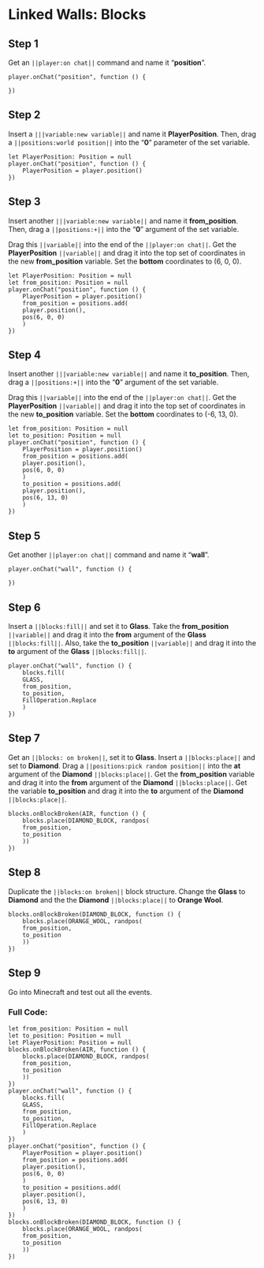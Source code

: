 # Linked Walls: Blocks

## Step 1
Get an ``||player:on chat||`` command and name it “**position**”.

```blocks
player.onChat("position", function () { 
     
}) 
```

## Step 2
Insert a ``|||variable:new variable||`` and name it **PlayerPosition**. Then, drag a ``||positions:world position||`` into the “**0**” parameter of the set variable.

```blocks
let PlayerPosition: Position = null 
player.onChat("position", function () { 
    PlayerPosition = player.position() 
}) 
```

## Step 3
Insert another ``|||variable:new variable||`` and name it **from_position**. Then, drag a ``||positions:+||`` into the “**0**” argument of the set variable. 

Drag this ``||variable||`` into the end of the ``||player:on chat||``. Get the **PlayerPosition** ``||variable||`` and drag it into the top set of coordinates in the new **from_position** variable. Set the **bottom** coordinates to (6, 0, 0).

```blocks
let PlayerPosition: Position = null 
let from_position: Position = null 
player.onChat("position", function () { 
    PlayerPosition = player.position() 
    from_position = positions.add( 
    player.position(), 
    pos(6, 0, 0) 
    ) 
}) 
```

## Step 4
Insert another ``|||variable:new variable||`` and name it **to_position**. Then, drag a ``||positions:+||`` into the “**0**” argument of the set variable.

Drag this ``||variable||`` into the end of the ``||player:on chat||``. Get the **PlayerPosition** ``||variable||`` and drag it into the top set of coordinates in the new **to_position** variable. Set the **bottom** coordinates to (-6, 13, 0).

```blocks
let from_position: Position = null 
let to_position: Position = null 
player.onChat("position", function () { 
    PlayerPosition = player.position() 
    from_position = positions.add( 
    player.position(), 
    pos(6, 0, 0) 
    ) 
    to_position = positions.add( 
    player.position(), 
    pos(6, 13, 0) 
    ) 
}) 
```

## Step 5
Get another ``||player:on chat||`` command and name it “**wall**”.

```blocks
player.onChat("wall", function () { 
 
}) 
```

## Step 6
Insert a ``||blocks:fill||`` and set it to **Glass**. Take the  **from_position** ``||variable||`` and drag it into the **from** argument of the **Glass** ``||blocks:fill||``. Also, take the  **to_position** ``||variable||`` and drag it into the **to** argument of the **Glass** ``||blocks:fill||``. 

```blocks
player.onChat("wall", function () { 
    blocks.fill( 
    GLASS, 
    from_position, 
    to_position, 
    FillOperation.Replace 
    ) 
}) 
```

## Step 7
Get an ``||blocks: on broken||``, set it to **Glass**. Insert a ``||blocks:place||`` and set to **Diamond**. Drag a ``||positions:pick random position||`` into the **at** argument of the **Diamond** ``||blocks:place||``. Get the **from_position** variable and drag it into the **from** argument of the **Diamond** ``||blocks:place||``. Get the variable **to_position** and drag it into the **to** argument of the **Diamond** ``||blocks:place||``.

```blocks
blocks.onBlockBroken(AIR, function () { 
    blocks.place(DIAMOND_BLOCK, randpos( 
    from_position, 
    to_position 
    )) 
}) 
```

## Step 8
Duplicate the ``||blocks:on broken||`` block structure. Change the **Glass** to **Diamond** and the the **Diamond** ``||blocks:place||`` to **Orange Wool**.

```blocks
blocks.onBlockBroken(DIAMOND_BLOCK, function () { 
    blocks.place(ORANGE_WOOL, randpos( 
    from_position, 
    to_position 
    )) 
}) 
```

## Step 9
Go into Minecraft and test out all the events.

### Full Code: 

```blocks
let from_position: Position = null 
let to_position: Position = null 
let PlayerPosition: Position = null 
blocks.onBlockBroken(AIR, function () { 
    blocks.place(DIAMOND_BLOCK, randpos( 
    from_position, 
    to_position 
    )) 
}) 
player.onChat("wall", function () { 
    blocks.fill( 
    GLASS, 
    from_position, 
    to_position, 
    FillOperation.Replace 
    ) 
}) 
player.onChat("position", function () { 
    PlayerPosition = player.position() 
    from_position = positions.add( 
    player.position(), 
    pos(6, 0, 0) 
    ) 
    to_position = positions.add( 
    player.position(), 
    pos(6, 13, 0) 
    ) 
}) 
blocks.onBlockBroken(DIAMOND_BLOCK, function () { 
    blocks.place(ORANGE_WOOL, randpos( 
    from_position, 
    to_position 
    )) 
}) 
```

